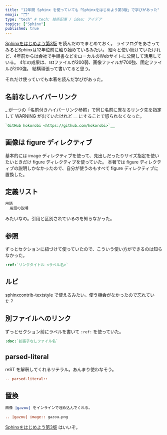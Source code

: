 ```yaml
---
title: "12年間 Sphinx を使っていても「Sphinxをはじめよう第3版」で学びがあった"
emoji: "🗂"
type: "tech" # tech: 技術記事 / idea: アイデア
topics: ["Sphinx"]
published: true
---
```


[Sphinxをはじめよう第3版](https://www.oreilly.co.jp/books/9784873119830/) を読んだのでまとめておく。
ライフログをあさってみるとSphinxは12年位前に触り始めているみたい。
細々と使い続けていたけれど、4年前からは会社で手順書などをローカルのWebサイトに公開して活用している。
4年の成果は、rstファイルが200弱、画像ファイルが700強、固定ファイルが200強。
結構頑張って書いてると思う。

それだけ使っていても本著を読んだ学びがあった。

## 名前なしハイパーリンク

_ が一つの「名前付きハイパーリンク参照」で同じ名前に異なるリンク先を指定して WARNING が出ていたけれど __ にすることで怒られなくなった。

```rest
`GitHub hokorobi <https://github.com/hokorobi>`__
```

## 画像は figure ディレクティブ

基本的には image ディレクティブを使って、見出しだったりサイズ指定を使いたいときだけ figure ディレクティブを使っていた。
本著では figure ディレクティブの説明しかなかったので、自分が使うのもすべて figure ディレクティブに置換した。

## 定義リスト

```rest
用語
  用語の説明
```

みたいなの。引用と区別されているのを知らなかった。

## 参照

ずっとセクションに紐づけて使っていたので、こういう使い方ができるのは知らなかった。

```rest
:ref:`リンクタイトル <ラベル名>`
```

## ルビ

sphinxcontrib-textstyle で使えるみたい。使う機会がなかったので忘れていた？

## 別ファイルへのリンク

ずっとセクション前にラベルを書いて ``:ref:`` を使っていた。

```rest
:doc:`拡張子なしファイル名`
```

## parsed-literal

reST を解釈してくれるリテラル。あんまり使わなそう。

```rest
.. parsed-literal::
```

## 置換

```rest
画像 |gazou| をインラインで埋め込んでくれる。

.. |gazou| image:: gazou.png
```

[Sphinxをはじめよう第3版](https://www.oreilly.co.jp/books/9784873119830/) はいいぞ。

